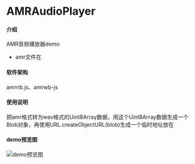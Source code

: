 # AMRAudioPlayer

#### 介绍
AMR音频播放器demo
* amr文件在<audio>标签播放的解决方案，包括二进制文件头为#!AMR和#!AMR-WB的amr文件

#### 软件架构
amrnb.js、amrwb-js


#### 使用说明

把amr格式转为wav格式的Uint8Array数据，用这个Uint8Array数据生成一个Blob对象，再使用URL.createObjectURL(blob)生成一个临时地址放在<audio>标签上，实现amr文件在<audio>标签播放

#### demo预览图

![demo预览图](https://foruda.gitee.com/images/1723079968121044096/a96b1c46_4880364.png)

